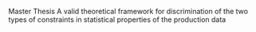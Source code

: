 Master Thesis
A valid theoretical framework for discrimination of the two types of constraints in statistical properties of the production data

